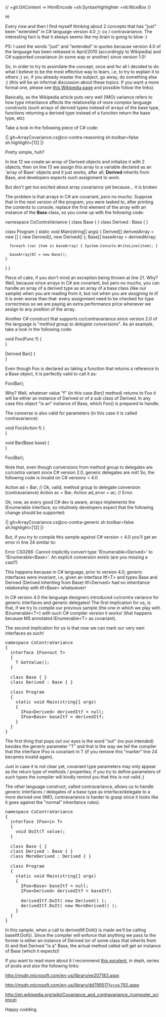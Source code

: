 {/
  +git:GitContent -> HtmlEncode
  +sh:SyntaxHighlighter
  +nb:NiceBox
/}

Hi

Every now and then I find myself thinking about 2 concepts that has "just" been "extended" in C# language version 4.0 ;): co / contravariance. The interesting fact is that it always seems like my brain is going to blow :)

PS: I used the words "just" and "extended" in quotes because version 4.0 of the language has been released in April/2010 (accordingly to Wikipedia) and C# supported covariance (in some way or another) since version 1.0!

So, in order to try to assimilate the concept, once and for all I decided to do what I believe to be the most effective way to learn, i.e, to try to explain it to others ;) so, if you already master the subject, go away, do something else :) (this will be an informal discussion about these topics. If you want a more formal one, please see [this Wikipedia page][1] and possible follow the links).

Basically, as the Wikipedia article puts very well (IMO) variance refers to how type inheritance affects the relationship of more complex language constructs (such arrays of derived types instead of arrays of the base type, functions returning a derived type instead of a function return the base type, etc)

Take a look in the following piece of C# code:

{| git=ArrayCovariance.cs@co-contra-reasoning sh.toolbar=false sh.highlight=[12]  |}

Pretty simple, huh?

In line 12 we create an array of Derived objects and initialize it with 2 objects; then on line 13 we assign this array to a variable declared as an 'array of Base' objects and it just works, after all, **Derived** inherits from Base, and developers expects such assignment to work.

But don't get too excited about array covariance yet because... it is broken

The problem is that arrays in C# are covariant, *pero no mucho*. Suppose that in the next version of the program, you were tasked to, after printing the contents to console, replace the first element of the array with an instance of the **Base** class, so you come up with the following code:

namespace CoContraVariance 
{
  class Base { } 
  class Derived : Base { } 

  class Program 
  {
    static void Main(string[] args)
    { 
      Derived[] derivedArray = new [] { new Derived(), new Derived() }; 
      Base[] baseArray = derivedArray; 

      foreach (var item in baseArray) { System.Console.WriteLine(item); }

      baseArray[0] = new Base();
    }
  }
} 

Piece of cake, if you don't mind an exception being thrown at line 21. Why? Well, because since arrays in C# are covariant, but pero no mucho, you can handle an array of a derived type as an array of a base class (like our sample) when you are reading from it, but not when you are *assigning to it*! It is even worse than that: every assignment need to be checked for type correctness so we are paying an extra performance price whenever we assign to any position of the array.

Another C# construct that supports co/contravariance since version 2.0 of the language is "*method group to delegate conversions*". As an example, take a look in the following code:

void Foo(Func<Base> f) 
{  
} 

Derived Bar()
{  
} 

Even though Foo is declared as taking a function that returns a reference to a Base object, it is perfectly valid to call it as:

Foo(Bar); 

Why? Well, whatever value "f" (in this case *Bar()* method) returns to Foo it will be either an instance of Derived or of a sub class of Derived. In any case this object "is an" instance of Base, which Foo() is prepared to handle.

The converse is also valid for parameters (in this case it is called contravariance):

void Foo(Action<Derived> f)
{  
}

void Bar(Base base)
{  
}

Foo(Bar);

Note that, even though conversions from method group to delegates are co/contra variant since C# version 2.0, generic delegates are not! So, the following code is invalid on C# versions < 4.0

Action<Derived> ad = Bar; // Ok, valid, method group to delegate conversion (contravariance)
Action<Base> ac = Bar;
Action<Derived> ad_error = ac; // Error.

Ok, now, as every good C# dev is aware, arrays implements the IEnumerable<T> interface, so intuitively developers expect that the following change should be supported:

{| git=ArrayCovariance.cs@co-contra-generic sh.toolbar=false sh.highlight=[12]  |}

But, if you try to compile this sample against C# version < 4.0 you'll get an error in line 24 similar to: 

<div class="out-shadow">Error CS0266: Cannot implicitly convert type 'IEnumerable&lt;Derived&gt;' to 'IEnumerable&lt;Base&gt;'. An explicit conversion exists (are you missing a cast?)</div>

This happens because in C# language, prior to version 4.0, generic interfaces were invariant, i.e, given an interface Itf&lt;T&gt; and types Base and Derived (Derived inheriting from Base) Itf&lt;Derived&gt; had no inheritance relationship with Itf&lt;Base&gt; whatsoever!

In C# version 4.0 the language designers introduced co/contra variance for generic interfaces and generic delegates! The first implication for us, is that, if we try to compile our previous sample (the one in which we play with IEnumerable&lt;T&gt;) with such C# compiler version it works! (that happens because MS annotated IEnumerable&lt;T&gt; as covariant). 

The second implication for us is that now we can mark our very own interfaces as such!

<pre class="brush: csharp; highlight:[17]">
namespace CoContraVariance 
{ 
  interface IFoo&lt;out T&gt; 
  { 
    T GetValue();
  } 

  class Base { } 
  class Derived : Base { } 

  class Program 
  { 
    static void Main(string[] args) 
    { 
      IFoo&lt;Derived&gt; derivedItf = null; 
      IFoo&lt;Base&gt; baseItf = derivedItf; 
    } 
  } 
} 
</pre>

The first thing that pops out our eyes is the word "out" (no pun intended) besides the generic parameter "T" and that is the way we tell the compiler that the interface IFoo is covariant in T (if you remove this "marker" line 24 becames invalid again). 

<div class="out-shadow">
Just in case it is not clear yet, covariant type parameters may only appear as the return type of methods / properties; if you try to define parameters of such types the compiler will kindly remind you that this is not valid ;)
</div>

The other language construct, called contravariance, allows us to handle generic interfaces / delegates of a base type as interface/delegate to a more derived one (IMO, contravariance is harder to grasp since it looks like it goes against the "normal" inheritance rules).

<pre class="brush: csharp">
namespace CoContraVariance 
{ 
  interface IFoo&lt;in T&gt; 
  { 
    void DoIt(T value);
  } 

  class Base { } 
  class Derived : Base { }   
  class MoreDerived : Derived { } 

  class Program 
  { 
    static void Main(string[] args) 
    { 
      IFoo&lt;Base&gt; baseItf = null; 
      IFoo&lt;Derived&gt; derivedItf = baseItf;

      derivedItf.DoIt( new Derived() );
      derivedItf.DoIt( new MoreDerived() );
    }
  } 
}
</pre>

In this sample, when a call to derivedItf.DoIt() is made we'll be calling baseItf.DoIt(). Since the compiler will enforce that anything we pass to the former is either an instance of Derived (or of some class that inherits from it) and that Derived "is a" Base, the actual method called will get an instance of Base (which it expects)!

If you want to read more about it I recommend [this excelent][2], in deph, series of posts</a> and also the following links:

http://msdn.microsoft.com/en-us/library/ee207183.aspx

http://msdn.microsoft.com/en-us/library/dd799517(v=vs.110).aspx 

http://en.wikipedia.org/wiki/Covariance_and_contravariance_(computer_science)

Happy codding.

[1]: http://en.wikipedia.org/wiki/Covariance_and_contravariance_(computer_science)
[2]: http://blogs.msdn.com/b/ericlippert/archive/tags/covariance+and+contravariance/